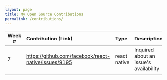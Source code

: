 ```yaml
---
layout: page
title: My Open Source Contributions
permalink: /contributions/
---
```


<!-- 
Type of the contribution should be "Wikipedia edit", "OpenStreet Map feature", "Documentation", "Course website", "Blog", 
"Browse Add-on", etc. 

The descriptioin should include a brief summary of what you did. 

Replace the first row with your contribution. 

-->

| Week # | Contribution (Link)                                  | Type         | Description                            |
| ------ | :--------------------------------------------------- | :----------- | :------------------------------------- |
| 7      | https://github.com/facebook/react-native/issues/9195 | react native | Inquired about an issue's availability |
|        |                                                      |              |                                        |
